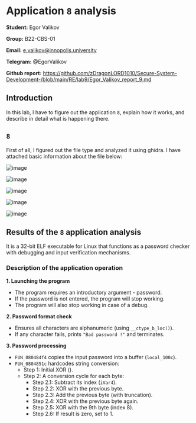 # Application `8` analysis

**Student:** Egor Valikov

**Group:** B22-CBS-01

**Email:** e.valikov@innopolis.university

**Telegram:** @EgorValikov

**Github report:** https://github.com/zDragonLORD1010/Secure-System-Development-/blob/main/RE/lab9/Egor_Valikov_report_9.md

## Introduction

In this lab, I have to figure out the application `8`, explain how it works, and describe in detail what is happening there.

## `8`

First of all, I figured out the file type and analyzed it using ghidra. I have attached basic information about the file below:

![image](https://github.com/user-attachments/assets/298b43ba-915e-4a92-8fb4-7e38f87a620b)

![image](https://github.com/user-attachments/assets/c0f41221-9723-4a8f-a822-9b94ebe1367e)

![image](https://github.com/user-attachments/assets/93a01230-403a-439d-a1d9-4f69f133bfd5)

![image](https://github.com/user-attachments/assets/e8305bc2-67f8-4020-af12-1469db70f146)

![image](https://github.com/user-attachments/assets/60a20ab3-57e8-4015-a617-176cfc31208e)

## Results of the `8` application analysis

It is a 32-bit ELF executable for Linux that functions as a password checker with debugging and input verification mechanisms.

### Description of the application operation

**1. Launching the program**

- The program requires an introductory argument - password.
- If the password is not entered, the program will stop working.
- The program will also stop working in case of a debug.

**2. Password format check**

- Ensures all characters are alphanumeric (using `__ctype_b_loc()`).
- If any character fails, prints `"Bad password !"` and terminates.

**3. Password processing**

- `FUN_080484f4` copies the input password into a buffer (`local_100c`).
- `FUN_0804851c` hardcodes string conversion:
  - Step 1: Initial XOR ().
  - Step 2: A conversion cycle for each byte:
    - Step 2.1: Subtract its index (`iVar4`).
    - Step 2.2: XOR with the previous byte.
    - Step 2.3: Add the previous byte (with truncation).
    - Step 2.4: XOR with the previous byte again.
    - Step 2.5: XOR with the 9th byte (index 8).
    - Step 2.6: If result is zero, set to 1.







